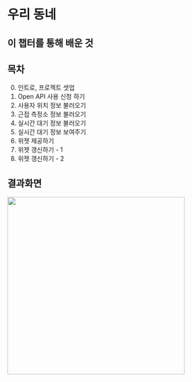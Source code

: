 # 우리 동네 

## 이 챕터를 통해 배운 것

## 목차
0. 인트로, 프로젝트 셋업
1. Open API 사용 신청 하기
2. 사용자 위치 정보 불러오기
3. 근접 측정소 정보 불러오기
4. 실시간 대기 정보 불러오기
5. 실시간 대기 정보 보여주기
6. 위젯 제공하기
7. 위젯 갱신하기 - 1
8. 위젯 갱신하기 - 2

## 결과화면
<img src="https://i.imgur.com/2l0f4pe.png" width="400"/>
